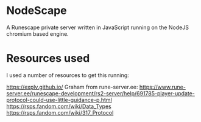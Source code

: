 # NodeScape

A Runescape private server written in JavaScript running on the NodeJS chromium based engine.

# Resources used
I used a number of resources to get this running:

https://explv.github.io/
Graham from rune-server.ee: https://www.rune-server.ee/runescape-development/rs2-server/help/691785-player-update-protocol-could-use-little-guidance-p.html
https://rsps.fandom.com/wiki/Data_Types
https://rsps.fandom.com/wiki/317_Protocol